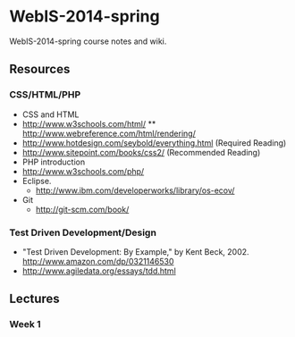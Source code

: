 # WebIS-2014-spring #

WebIS-2014-spring course notes and wiki.

## Resources ##

### CSS/HTML/PHP ###
* CSS and HTML
 * http://www.w3schools.com/html/
** http://www.webreference.com/html/rendering/
 * http://www.hotdesign.com/seybold/everything.html (Required Reading)
 * http://www.sitepoint.com/books/css2/ (Recommended Reading)
* PHP introduction
 * http://www.w3schools.com/php/
* Eclipse.
  * http://www.ibm.com/developerworks/library/os-ecov/   
* Git
  * http://git-scm.com/book/

### Test Driven Development/Design ###
* "Test Driven Development: By Example," by Kent Beck, 2002. http://www.amazon.com/dp/0321146530
* http://www.agiledata.org/essays/tdd.html

## Lectures ##

### Week 1
